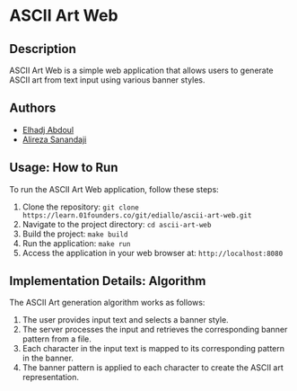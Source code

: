 # ASCII Art Web

## Description
ASCII Art Web is a simple web application that allows users to generate ASCII art from text input using various banner styles.

## Authors
- [Elhadj Abdoul](https://github.com/abdoulcyf)
- [Alireza Sanandaji](https://learn.01founders.co/git/asananda)
## Usage: How to Run
To run the ASCII Art Web application, follow these steps:
1. Clone the repository: `git clone https://learn.01founders.co/git/ediallo/ascii-art-web.git`
2. Navigate to the project directory: `cd ascii-art-web`
3. Build the project: `make build`
4. Run the application: `make run`
5. Access the application in your web browser at: `http://localhost:8080`

## Implementation Details: Algorithm
The ASCII Art generation algorithm works as follows:
1. The user provides input text and selects a banner style.
2. The server processes the input and retrieves the corresponding banner pattern from a file.
3. Each character in the input text is mapped to its corresponding pattern in the banner.
4. The banner pattern is applied to each character to create the ASCII art representation.
